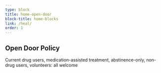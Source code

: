 ```yaml
---
type: block
title: home-open-door
block-title: home-blocks
link: /heal/
order: 1
---
```


## Open Door Policy

Current drug users, medication-assisted treatment, abstinence-only, non-drug users, volunteers: all welcome